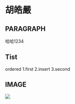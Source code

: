 # 胡皓嚴
## PARAGRAPH

哈哈1234

## Tist
ordered
1.first
2.insert
3.second

## IMAGE
![](https://i.imgur.com/S1iKHOE.png)
